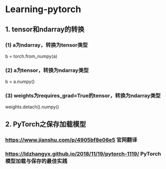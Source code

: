 # Learning-pytorch
## 1. tensor和ndarray的转换
### (1) a为ndarray，转换为tensor类型
b = torch.from_numpy(a)
### (2) a为tensor，转换为ndarray类型
b = a.numpy()
### (3) weights为requires_grad=True的tensor，转换为ndarray类型
weights.detach().numpy()


## 2. PyTorch之保存加载模型
### https://www.jianshu.com/p/4905bf8e06e5  官网翻译
### https://ldzhangyx.github.io/2018/11/19/pytorch-1119/  PyTorch模型加载与保存的最佳实践
